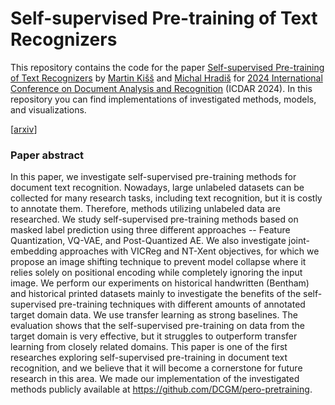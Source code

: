 # Self-supervised Pre-training of Text Recognizers

This repository contains the code for the paper [Self-supervised Pre-training of Text Recognizers](https://arxiv.org/abs/2405.00420) by [Martin Kišš](https://www.fit.vut.cz/person/ikiss) and [Michal Hradiš](https://www.fit.vut.cz/person/ihradis) for [2024 International Conference on Document Analysis and Recognition](https://icdar2024.net/) (ICDAR 2024).
In this repository you can find implementations of investigated methods, models, and visualizations.

[[arxiv](https://arxiv.org/abs/2405.00420)]

### Paper abstract
In this paper, we investigate self-supervised pre-training methods for document text recognition. Nowadays, large unlabeled datasets can be collected for many research tasks, including text recognition, but it is costly to annotate them. Therefore, methods utilizing unlabeled data are researched. We study self-supervised pre-training methods based on masked label prediction using three different approaches -- Feature Quantization, VQ-VAE, and Post-Quantized AE. We also investigate joint-embedding approaches with VICReg and NT-Xent objectives, for which we propose an image shifting technique to prevent model collapse where it relies solely on positional encoding while completely ignoring the input image. We perform our experiments on historical handwritten (Bentham) and historical printed datasets mainly to investigate the benefits of the self-supervised pre-training techniques with different amounts of annotated target domain data. We use transfer learning as strong baselines. The evaluation shows that the self-supervised pre-training on data from the target domain is very effective, but it struggles to outperform transfer learning from closely related domains. This paper is one of the first researches exploring self-supervised pre-training in document text recognition, and we believe that it will become a cornerstone for future research in this area. We made our implementation of the investigated methods publicly available at https://github.com/DCGM/pero-pretraining.  

